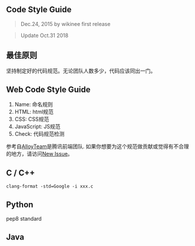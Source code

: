 Code Style Guide
------
> Dec.24, 2015 by wikinee first release

> Update Oct.31 2018

## 最佳原则

坚持制定好的代码规范。无论团队人数多少，代码应该同出一门。


## Web Code Style Guide
1. Name: 命名规则
2. HTML: html规范
3. CSS: CSS规范
4. JavaScript: JS规范
5. Check: 代码规范检测

参考自[AlloyTeam](https://alloyteam.github.io)是腾讯前端团队.
如果你想要为这个规范做贡献或觉得有不合理的地方，请访问[New Issue](https://github.com/AlloyTeam/CodeGuide/issues/new)。

## C / C++
```
clang-format -std=Google -i xxx.c
```
## 

## Python

pep8 standard

## Java
